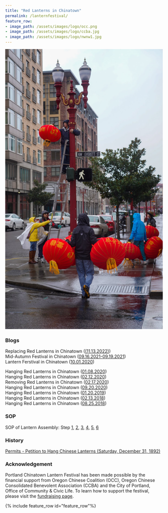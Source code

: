 ```yaml
---
title: "Red Lanterns in Chinatown"
permalink: /lanternfestival/
feature_row:
- image_path: /assets/images/logo/occ.png
- image_path: /assets/images/logo/ccba.jpg
- image_path: /assets/images/logo/nwnw1.jpg
---
```


<p><img src="/assets/images/7ea775ca5a88fd3763b68b514073033e.jpg"></p>  

### Blogs

Replacing Red Lanterns in Chinatown ([(11.13.2022)](https://pdxchinese.org/chinatown/newyear/2022-11-13-replacing_lanterns_in_chinatown_2022/))  
Mid-Autumn Festival in Chinatown ([09.16.2021-09.19.2021](https://pdxchinese.org/mid-autumn_celebration_2021/))  
Lantern Ferstival in Chinatown ([10.01.2020](https://pdxchinese.org/lantern_festival_2020/))  

Hanging Red Lanterns in Chinatown ([01.08.2020](http://pdxchinese.org/chinatown/newyear/2020-01-09-chinatown_lantern_festival_2020a/))  
Hanging Red Lanterns in Chinatown ([02.12.2020](http://pdxchinese.org/chinatown/newyear/2020-01-12-chinatown_lantern_festival_2020b/))  
Removing Red Lanterns in Chinatown ([02.17.2020](http://pdxchinese.org/chinatown/newyear/2020-02-17-lanterns_street_sweeping_photos/))  
Hanging Red Lanterns in Chinatown ([09.20.2020](http://pdxchinese.org/chinatown/newyear/2020-09-20-chinatown_lantern_2020/))  
Hanging Red Lanterns in Chinatown ([01.20.2019](http://pdxchinese.org/chinatown/newyear/2019-01-20-red_lanterns_in_chinatown_2019/))  
Hanging Red Lanterns in Chinatown ([02.13.2018](http://pdxchinese.org/chinatown/newyear/2018-02-13-red_lanterns_in_chinatown_2018/))  
Hanging Red Lanterns in Chinatown ([08.25.2018](http://pdxchinese.org/chinatown/newyear/2018-08-26-lanterns-at-chinatown-midautumn-2018/))  

### SOP

SOP of Lantern Assembly: Step [1](/assets/images/activities/sop_lantern_01.jpg), [2](/assets/images/activities/sop_lantern_02.jpg), [3](/assets/images/activities/sop_lantern_03.jpg), [4](/assets/images/activities/sop_lantern_04.jpg), [5](/assets/images/activities/sop_lantern_05.jpg), [6](/assets/images/activities/sop_lantern_06.jpg)

### History

[Permits - Petition to Hang Chinese Lanterns (Saturday, December 31, 1892)](/assets/pdf/1892_permit.PDF)

### Acknowledgement

Portland Chinatown Lantern Festival has been made possible by the financial support from Oregon Chinese Coalition (OCC), Oregon Chinese Consolidated Benevolent Association (CCBA) and the City of Portland, Office of Community & Civic Life. To learn how to support the festival, please visit the [fundraising page](http://pdxchinese.org/chinatown/newyear/2019-09-lantern_fundraising/).

{% include feature_row id="feature_row"%}
